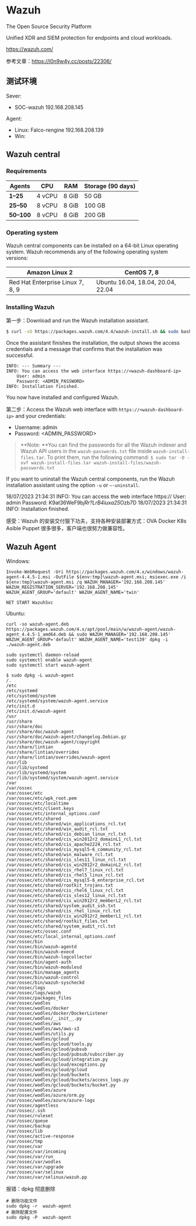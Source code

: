 # Wazuh

The Open Source Security Platform

Unified XDR and SIEM protection for endpoints and cloud workloads.

https://wazuh.com/

参考文章：https://l0n9w4y.cc/posts/22306/

## 测试环境

Sever:

- SOC-wazuh 192.168.208.145

Agent:

- Linux: Falco-rengine 192.168.208.139
- Win: 



## Wazuh central

### Requirements

| **Agents** | **CPU** | **RAM** | **Storage (90 days)** |
| ---------- | ------- | ------- | --------------------- |
| **1–25**   | 4 vCPU  | 8 GiB   | 50 GB                 |
| **25–50**  | 8 vCPU  | 8 GiB   | 100 GB                |
| **50–100** | 8 vCPU  | 8 GiB   | 200 GB                |



### Operating system

Wazuh central components can be installed on a 64-bit Linux operating system. Wazuh recommends any of the following operating system versions:

| Amazon Linux 2                   | CentOS 7, 8                       |
| -------------------------------- | --------------------------------- |
| Red Hat Enterprise Linux 7, 8, 9 | Ubuntu 16.04, 18.04, 20.04, 22.04 |



### Installing Wazuh

第一步：Download and run the Wazuh installation assistant.

```bash
$ curl -sO https://packages.wazuh.com/4.4/wazuh-install.sh && sudo bash ./wazuh-install.sh -a
```

Once the assistant finishes the installation, the output shows the access credentials and a message that confirms that the installation was successful.

```
INFO: --- Summary ---
INFO: You can access the web interface https://<wazuh-dashboard-ip>
    User: admin
    Password: <ADMIN_PASSWORD>
INFO: Installation finished.
```

You now have installed and configured Wazuh.

第二步：Access the Wazuh web interface with `https://<wazuh-dashboard-ip>` and your credentials:

- Username: admin
- Password: <ADMIN_PASSWORD>

> **Note: **You can find the passwords for all the Wazuh indexer and Wazuh API users in the `wazuh-passwords.txt` file inside `wazuh-install-files.tar`. To print them, run the following command: `$ sudo tar -O -xvf wazuh-install-files.tar wazuh-install-files/wazuh-passwords.txt`

If you want to uninstall the Wazuh central components, run the Wazuh installation assistant using the option `-u` or `–-uninstall`.

18/07/2023 21:34:31 INFO: You can access the web interface https://<wazuh-dashboard-ip>
    User: admin
    Password: K9at36WeF9b*jRr?LrB4iuxa25*Ozb7D
18/07/2023 21:34:31 INFO: Installation finished.

感受：Wazuh 的安装交付狠下功夫，支持各种安装部署方式：OVA Docker K8s Asible Puppet 很多很多，客户端也很努力做兼容性。



## Wazuh Agent

Windows:

```
Invoke-WebRequest -Uri https://packages.wazuh.com/4.x/windows/wazuh-agent-4.4.5-1.msi -OutFile ${env:tmp}\wazuh-agent.msi; msiexec.exe /i ${env:tmp}\wazuh-agent.msi /q WAZUH_MANAGER='192.168.208.145' WAZUH_REGISTRATION_SERVER='192.168.208.145' WAZUH_AGENT_GROUP='default' WAZUH_AGENT_NAME='twin' 

NET START WazuhSvc
```

Ubuntu:

```
curl -so wazuh-agent.deb https://packages.wazuh.com/4.x/apt/pool/main/w/wazuh-agent/wazuh-agent_4.4.5-1_amd64.deb && sudo WAZUH_MANAGER='192.168.208.145' WAZUH_AGENT_GROUP='default' WAZUH_AGENT_NAME='test139' dpkg -i ./wazuh-agent.deb

sudo systemctl daemon-reload
sudo systemctl enable wazuh-agent
sudo systemctl start wazuh-agent
```



```
$ sudo dpkg -L wazuh-agent
/.
/etc
/etc/systemd
/etc/systemd/system
/etc/systemd/system/wazuh-agent.service
/etc/init.d
/etc/init.d/wazuh-agent
/usr
/usr/share
/usr/share/doc
/usr/share/doc/wazuh-agent
/usr/share/doc/wazuh-agent/changelog.Debian.gz
/usr/share/doc/wazuh-agent/copyright
/usr/share/lintian
/usr/share/lintian/overrides
/usr/share/lintian/overrides/wazuh-agent
/usr/lib
/usr/lib/systemd
/usr/lib/systemd/system
/usr/lib/systemd/system/wazuh-agent.service
/var
/var/ossec
/var/ossec/etc
/var/ossec/etc/wpk_root.pem
/var/ossec/etc/localtime
/var/ossec/etc/client.keys
/var/ossec/etc/internal_options.conf
/var/ossec/etc/shared
/var/ossec/etc/shared/win_applications_rcl.txt
/var/ossec/etc/shared/win_audit_rcl.txt
/var/ossec/etc/shared/cis_debian_linux_rcl.txt
/var/ossec/etc/shared/cis_win2012r2_domainL1_rcl.txt
/var/ossec/etc/shared/cis_apache2224_rcl.txt
/var/ossec/etc/shared/cis_mysql5-6_community_rcl.txt
/var/ossec/etc/shared/win_malware_rcl.txt
/var/ossec/etc/shared/cis_sles11_linux_rcl.txt
/var/ossec/etc/shared/cis_win2012r2_domainL2_rcl.txt
/var/ossec/etc/shared/cis_rhel7_linux_rcl.txt
/var/ossec/etc/shared/cis_rhel5_linux_rcl.txt
/var/ossec/etc/shared/cis_mysql5-6_enterprise_rcl.txt
/var/ossec/etc/shared/rootkit_trojans.txt
/var/ossec/etc/shared/cis_rhel6_linux_rcl.txt
/var/ossec/etc/shared/cis_sles12_linux_rcl.txt
/var/ossec/etc/shared/cis_win2012r2_memberL2_rcl.txt
/var/ossec/etc/shared/system_audit_ssh.txt
/var/ossec/etc/shared/cis_rhel_linux_rcl.txt
/var/ossec/etc/shared/cis_win2012r2_memberL1_rcl.txt
/var/ossec/etc/shared/rootkit_files.txt
/var/ossec/etc/shared/system_audit_rcl.txt
/var/ossec/etc/ossec.conf
/var/ossec/etc/local_internal_options.conf
/var/ossec/bin
/var/ossec/bin/wazuh-agentd
/var/ossec/bin/wazuh-execd
/var/ossec/bin/wazuh-logcollector
/var/ossec/bin/agent-auth
/var/ossec/bin/wazuh-modulesd
/var/ossec/bin/manage_agents
/var/ossec/bin/wazuh-control
/var/ossec/bin/wazuh-syscheckd
/var/ossec/logs
/var/ossec/logs/wazuh
/var/ossec/packages_files
/var/ossec/wodles
/var/ossec/wodles/docker
/var/ossec/wodles/docker/DockerListener
/var/ossec/wodles/__init__.py
/var/ossec/wodles/aws
/var/ossec/wodles/aws/aws-s3
/var/ossec/wodles/utils.py
/var/ossec/wodles/gcloud
/var/ossec/wodles/gcloud/tools.py
/var/ossec/wodles/gcloud/pubsub
/var/ossec/wodles/gcloud/pubsub/subscriber.py
/var/ossec/wodles/gcloud/integration.py
/var/ossec/wodles/gcloud/exceptions.py
/var/ossec/wodles/gcloud/gcloud
/var/ossec/wodles/gcloud/buckets
/var/ossec/wodles/gcloud/buckets/access_logs.py
/var/ossec/wodles/gcloud/buckets/bucket.py
/var/ossec/wodles/azure
/var/ossec/wodles/azure/orm.py
/var/ossec/wodles/azure/azure-logs
/var/ossec/agentless
/var/ossec/.ssh
/var/ossec/ruleset
/var/ossec/queue
/var/ossec/backup
/var/ossec/lib
/var/ossec/active-response
/var/ossec/tmp
/var/ossec/var
/var/ossec/var/incoming
/var/ossec/var/run
/var/ossec/var/wodles
/var/ossec/var/upgrade
/var/ossec/var/selinux
/var/ossec/var/selinux/wazuh.pp
```



报错：dpkg 彻底删除

```
# 删除功能文件
sudo dpkg -r  wazuh-agent
# 删除配置文件
sudo dpkg -P  wazuh-agent
```





